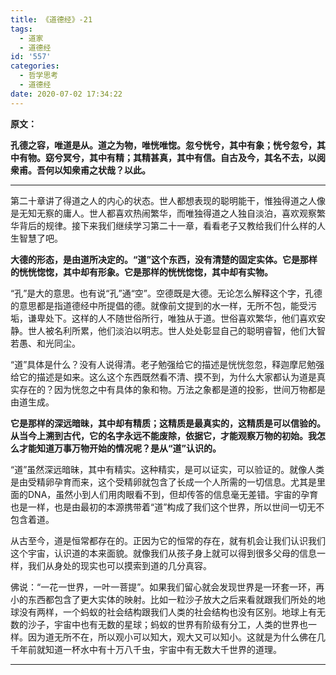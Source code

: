 ```yaml
---
title: 《道德经》-21
tags:
  - 道家
  - 道德经
id: '557'
categories:
  - 哲学思考
  - 道德经
date: 2020-07-02 17:34:22
---
```


**原文：**

**孔德之容，唯道是从。道之为物，唯恍唯惚。忽兮恍兮，其中有象；恍兮忽兮，其中有物。窈兮冥兮，其中有精；其精甚真，其中有信。自古及今，其名不去，以阅衆甫。吾何以知衆甫之状哉？以此。**
<!-- more -->
* * *

第二十章讲了得道之人的内心的状态。世人都想表现的聪明能干，惟独得道之人像是无知无察的庸人。世人都喜欢热闹繁华，而唯独得道之人独自淡泊，喜欢观察繁华背后的规律。接下来我们继续学习第二十一章，看看老子又教给我们什么样的人生智慧了吧。

**大德的形态，是由道所决定的。“道”这个东西，没有清楚的固定实体。它是那样的恍恍惚惚，其中却有形象。它是那样的恍恍惚惚，其中却有实物。**

“孔”是大的意思。也有说“孔”通“空”。空德既是大德。无论怎么解释这个字，孔德的意思都是指道德经中所提倡的德。就像前文提到的水一样，无所不包，能受污垢，谦卑处下。这样的人不随世俗所行，唯独从于道。世俗喜欢繁华，他们喜欢安静。世人被名利所累，他们淡泊以明志。世人处处彰显自己的聪明睿智，他们大智若愚、和光同尘。

“道”具体是什么？没有人说得清。老子勉强给它的描述是恍恍忽忽，释迦摩尼勉强给它的描述是如来。这么这个东西既然看不清、摸不到，为什么大家都认为道是真实存在的？因为恍忽之中有具体的象和物。万法之象都是道的投影，世间万物都是由道生成。

**它是那样的深远暗昧，其中却有精质；这精质是最真实的，这精质是可以信验的。从当今上溯到古代，它的名字永远不能废除，依据它，才能观察万物的初始。我怎么才能知道万事万物开始的情况呢？是从“道”认识的。**

“道”虽然深远暗昧，其中有精实。这种精实，是可以证实，可以验证的。就像人类是由受精卵孕育而来，这个受精卵就包含了长成一个人所需的一切信息。尤其是里面的DNA，虽然小到人们用肉眼看不到，但却传答的信息毫无差错。宇宙的孕育也是一样，也是由最初的本源携带着“道”构成了我们这个世界，所以世间一切无不包含着道。

从古至今，道是恒常都存在的。正因为它的恒常的存在，就有机会让我们认识我们这个宇宙，认识道的本来面貌。就像我们从孩子身上就可以得到很多父母的信息一样，我们从身处的现实也可以摸索到道的几分真容。

佛说：“一花一世界，一叶一菩提”。如果我们留心就会发现世界是一环套一环，再小的东西都包含了更大实体的映射。比如一粒沙子放大之后来看就跟我们所处的地球没有两样，一个蚂蚁的社会结构跟我们人类的社会结构也没有区别。地球上有无数的沙子，宇宙中也有无数的星球；蚂蚁的世界有阶级有分工，人类的世界也一样。因为道无所不在，所以观小可以知大，观大又可以知小。这就是为什么佛在几千年前就知道一杯水中有十万八千虫，宇宙中有无数大千世界的道理。

* * *

